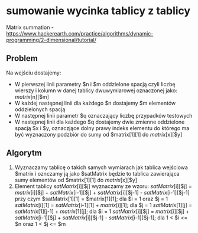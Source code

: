 # sumowanie wycinka tablicy z tablicy

Matrix summation - https://www.hackerearth.com/practice/algorithms/dynamic-programming/2-dimensional/tutorial/

## Problem

Na wejściu dostajemy: 
- W pierwszej linii parametry $n i $m oddzielone spacją czyli liczbę wierszy i kolumn w danej tablicy dwuwymiarowej oznaczonej jako: $matrix[$n][$m]
- W każdej następnej linii dla każdego $n dostajemy $m elementów oddzielonych spacją
- W następnej linii parametr $q oznaczający liczbę przypadków testowych
- W następnej linii dla każdego $q dostajemy dwie zmienne oddzielone spacją $x i $y, oznaczjące dolny prawy indeks elementu do którego ma być wyznaczony podzbiór do sumy
od $matrix[1][1] do $matrix[$x][$y]

## Algorytm
1. Wyznaczamy tablicę o takich samych wymiarach jak tablica wejściowa $matrix i oznczamy ją jako $satMatrix będzie to tablica zawierająca sumy elementów od $matrix[1][1] do $matrix[$x][$y]
2. Element tablicy $satMatrix[$i][$j] wyznaczamy ze wzoru: $satMatrix[$i][$j] = $matrix[$i][$j] + $satMatrix[$i-1][$j] + $satMatrix[$i][$j-1] - $satMatrix[$i-1][$j-1] przy czym
$satMatrix[1][1] = $matrix[1][1]; dla $i = 1 oraz $j = 1
$satMatrix[$i][1] = $satMatrix[$i-1][1] + $matrix[$i][1]; dla $j = 1 
$satMatrix[1][$j] = $satMatrix[1][$j-1] + $matrix[1][$j]; dla $i = 1
$satMatrix[$i][$j] = $matrix[$i][$j] + $satMatrix[$i-1][$j] + $satMatrix[$i][$j-1] - $satMatrix[$i-1][$j-1]; dla 1 < $i <= $n oraz 1 < $j <= $m  